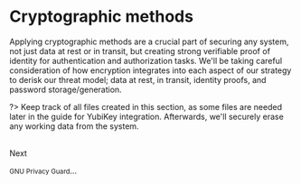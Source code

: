 Cryptographic methods
=====================


Applying cryptographic methods are a crucial part of securing any system, not just data at rest or in transit, but creating strong verifiable proof of identity for authentication and authorization tasks. We'll be taking careful consideration of how encryption integrates into each aspect of our strategy to derisk our threat model; data at rest, in transit, identity proofs, and password storage/generation. 

?> Keep track of all files created in this section, as some files are needed later in the guide for YubiKey integration. Afterwards, we'll securely erase any working data from the system.


<div class='center'>
    <br>
    <a href="#/pages/gnupg" style="text-decoration: none;">
        <span>Next</span>
        <span><i class="fa fa-arrow-down" aria-hidden="true" style="vertical-align: middle;"></i></span>
        <p><small>GNU Privacy Guard</small>...</p>
    </a>    
</div>

